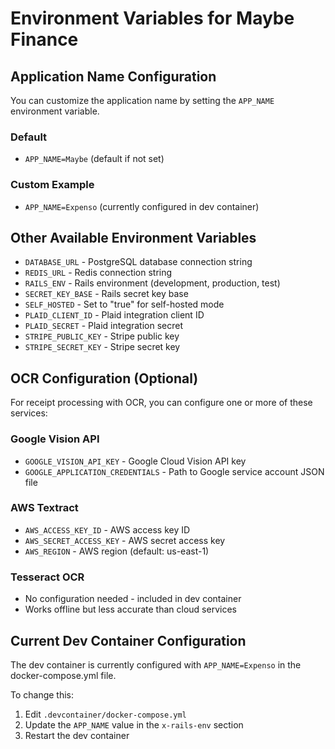 # Environment Variables for Maybe Finance

## Application Name Configuration

You can customize the application name by setting the `APP_NAME` environment variable.

### Default
- `APP_NAME=Maybe` (default if not set)

### Custom Example
- `APP_NAME=Expenso` (currently configured in dev container)

## Other Available Environment Variables

- `DATABASE_URL` - PostgreSQL database connection string
- `REDIS_URL` - Redis connection string  
- `RAILS_ENV` - Rails environment (development, production, test)
- `SECRET_KEY_BASE` - Rails secret key base
- `SELF_HOSTED` - Set to "true" for self-hosted mode
- `PLAID_CLIENT_ID` - Plaid integration client ID
- `PLAID_SECRET` - Plaid integration secret
- `STRIPE_PUBLIC_KEY` - Stripe public key
- `STRIPE_SECRET_KEY` - Stripe secret key

## OCR Configuration (Optional)

For receipt processing with OCR, you can configure one or more of these services:

### Google Vision API
- `GOOGLE_VISION_API_KEY` - Google Cloud Vision API key
- `GOOGLE_APPLICATION_CREDENTIALS` - Path to Google service account JSON file

### AWS Textract
- `AWS_ACCESS_KEY_ID` - AWS access key ID
- `AWS_SECRET_ACCESS_KEY` - AWS secret access key
- `AWS_REGION` - AWS region (default: us-east-1)

### Tesseract OCR
- No configuration needed - included in dev container
- Works offline but less accurate than cloud services

## Current Dev Container Configuration

The dev container is currently configured with `APP_NAME=Expenso` in the docker-compose.yml file.

To change this:
1. Edit `.devcontainer/docker-compose.yml`
2. Update the `APP_NAME` value in the `x-rails-env` section
3. Restart the dev container
